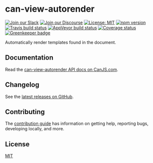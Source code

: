 # can-view-autorender

[![Join our Slack](https://img.shields.io/badge/slack-join%20chat-611f69.svg)](https://www.bitovi.com/community/slack?utm_source=badge&utm_medium=badge&utm_campaign=pr-badge&utm_content=badge)
[![Join our Discourse](https://img.shields.io/discourse/https/forums.bitovi.com/posts.svg)](https://forums.bitovi.com/?utm_source=badge&utm_medium=badge&utm_campaign=pr-badge&utm_content=badge)
[![License: MIT](https://img.shields.io/badge/license-MIT-blue.svg)](https://github.com/canjs/can-view-autorender/blob/master/LICENSE.md)
[![npm version](https://badge.fury.io/js/can-view-autorender.svg)](https://www.npmjs.com/package/can-view-autorender)
[![Travis build status](https://travis-ci.org/canjs/can-view-autorender.svg?branch=master)](https://travis-ci.org/canjs/can-view-autorender)
[![AppVeyor build status](https://ci.appveyor.com/api/projects/status/github/canjs/can-view-autorender?branch=master&svg=true)](https://ci.appveyor.com/project/matthewp/can-view-autorender)
[![Coverage status](https://coveralls.io/repos/github/canjs/can-view-autorender/badge.svg?branch=master)](https://coveralls.io/github/canjs/can-view-autorender?branch=master)
[![Greenkeeper badge](https://badges.greenkeeper.io/canjs/can-view-autorender.svg)](https://greenkeeper.io/)

Automatically render templates found in the document.

## Documentation

Read the [can-view-autorender API docs on CanJS.com](https://canjs.com/doc/can-view-autorender.html).

## Changelog

See the [latest releases on GitHub](https://github.com/canjs/can-view-autorender/releases).

## Contributing

The [contribution guide](https://github.com/canjs/can-view-autorender/blob/master/CONTRIBUTING.md) has information on getting help, reporting bugs, developing locally, and more.

## License

[MIT](https://github.com/canjs/can-view-autorender/blob/master/LICENSE.md)
